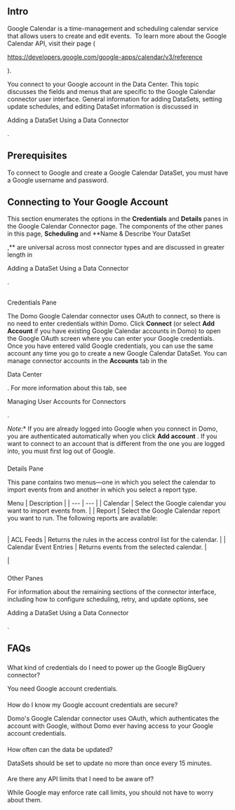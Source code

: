 

Intro
-------

Google Calendar is a time-management and scheduling calendar service that allows users to create and edit events.  To learn more about the Google Calendar API, visit their page (

https://developers.google.com/google-apps/calendar/v3/reference

).


 You connect to your Google account in the Data Center. This topic discusses the fields and menus that are specific to the Google Calendar connector user interface. General information for adding DataSets, setting update schedules, and editing DataSet information is discussed in

Adding a DataSet Using a Data Connector

.


 Prerequisites
---------------

To connect to Google and create a Google Calendar DataSet, you must have a Google username and password.


 Connecting to Your Google Account
-----------------------------------

This section enumerates the options in the
 **Credentials**
 and
 **Details**
 panes in the Google Calendar Connector page. The components of the other panes in this page,
 **Scheduling**
 and
 **Name & Describe Your DataSet

,**
 are universal across most connector types and are discussed in greater length in

Adding a DataSet Using a Data Connector

.

##
 Credentials Pane

The Domo Google Calendar connector uses OAuth to connect, so there is no need to enter credentials within Domo. Click
 **Connect**
 (or select
 **Add Account**
 if you have existing Google Calendar accounts in Domo) to open the Google OAuth screen where you can enter your Google credentials. Once you have entered valid Google credentials, you can use the same account any time you go to create a new Google Calendar DataSet. You can manage connector accounts in the
 **Accounts**
 tab in the

Data Center

. For more information about this tab, see

Managing User Accounts for Connectors

.

*Note:**
 If you are already logged into Google when you connect in Domo, you are authenticated automatically when you click
 **Add account**
 . If you want to connect to an account that is different from the one you are logged into, you must first log out of Google.


###
 Details Pane

This pane contains two menus—one in which you select the calendar to import events from and another in which you select a report type.


 Menu
  |
 Description
  |
| --- | --- |
|
 Calendar
  |
 Select the Google calendar you want to import events from.
  |
|
 Report
  |
 Select the Google Calendar report you want to run. The following reports are available:


|  |  |
| --- | --- |
|
 ACL Feeds
  |
 Returns the rules in the access control list for the calendar.
  |
|
 Calendar Event Entries
  |
 Returns events from the selected calendar.
  |

|


###
 Other Panes

For information about the remaining sections of the connector interface, including how to configure scheduling, retry, and update options, see

Adding a DataSet Using a Data Connector

.


 FAQs
------


#####
 What kind of credentials do I need to power up the Google BigQuery connector?

You need Google account credentials.

####
 How do I know my Google account credentials are secure?

Domo's Google Calendar connector uses OAuth, which authenticates the account with Google, without Domo ever having access to your Google account credentials.

####
 How often can the data be updated?

DataSets should be set to update no more than once every 15 minutes.

####
 Are there any API limits that I need to be aware of?

While Google may enforce rate call limits, you should not have to worry about them.

